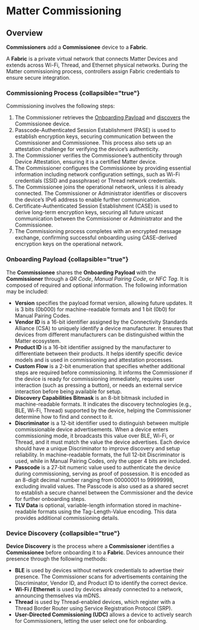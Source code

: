 # Matter Commissioning

## Overview

**Commissioners** add a **Commissionee** device to a **Fabric**.

A **Fabric** is a private virtual network that connects Matter Devices and extends across Wi-Fi, Thread, and Ethernet
physical networks. During the Matter commissioning process, controllers assign Fabric credentials to ensure secure
integration.

### Commissioning Process {collapsible="true"}

Commissioning involves the following steps:

1. The Commissioner retrieves the [Onboarding Payload](#onboarding-payload) and [discovers](#device-discovery) the
   Commissionee device.
2. Passcode-Authenticated Session Establishment (PASE) is used to establish encryption keys, securing communication
   between the Commissioner and Commissionee. This process also sets up an attestation challenge for verifying the
   device’s authenticity.
3. The Commissioner verifies the Commissionee’s authenticity through Device Attestation, ensuring it is a certified
   Matter device.
4. The Commissioner configures the Commissionee by providing essential information including network configuration
   settings, such as Wi-Fi credentials (SSID and passphrase) or Thread network credentials.
5. The Commissionee joins the operational network, unless it is already connected. The Commissioner or Administrator
   identifies or discovers the device’s IPv6 address to enable further communication.
6. Certificate-Authenticated Session Establishment (CASE) is used to derive long-term encryption keys, securing all
   future unicast communication between the Commissioner or Administrator and the Commissionee.
7. The Commissioning process completes with an encrypted message exchange, confirming successful onboarding using
   CASE-derived encryption keys on the operational network.

### Onboarding Payload {collapsible="true"}

The **Commissionee** shares the **Onboarding Payload** with the **Commissioner** through a _QR Code_, _Manual Pairing
Code_, or _NFC Tag_. It is composed of required and optional information. The following information may be included:

- **Version** specifies the payload format version, allowing future updates. It is 3 bits (0b000) for machine-readable
  formats and 1 bit (0b0) for Manual Pairing Codes.
- **Vendor ID** is a 16-bit identifier assigned by the Connectivity Standards Alliance (CSA) to uniquely identify a
  device manufacturer. It ensures that devices from different manufacturers can be distinguished within the Matter
  ecosystem.
- **Product ID** is a 16-bit identifier assigned by the manufacturer to differentiate between their products. It helps
  identify specific device models and is used in commissioning and attestation processes.
- **Custom Flow** is a 2-bit enumeration that specifies whether additional steps are required before commissioning. It
  informs the Commissioner if the device is ready for commissioning immediately, requires user interaction (such as
  pressing a button), or needs an external service interaction before being available for setup.
- **Discovery Capabilities Bitmask** is an 8-bit bitmask included in machine-readable formats. It indicates the
  discovery technologies (e.g., BLE, Wi-Fi, Thread) supported by the device, helping the Commissioner determine how to
  find and connect to it.
- **Discriminator** is a 12-bit identifier used to distinguish between multiple commissionable device advertisements.
  When a device enters commissioning mode, it broadcasts this value over BLE, Wi-Fi, or Thread, and it must match the
  value the device advertises. Each device should have a unique Discriminator to improve discovery and setup
  reliability. In machine-readable formats, the full 12-bit Discriminator is used, while in Manual Pairing Codes, only
  the upper 4 bits are included.
- **Passcode** is a 27-bit numeric value used to authenticate the device during commissioning, serving as proof of
  possession. It is encoded as an 8-digit decimal number ranging from 00000001 to 99999998, excluding invalid values.
  The Passcode is also used as a shared secret to establish a secure channel between the Commissioner and the device for
  further onboarding steps.
- **TLV Data** is optional, variable-length information stored in machine-readable formats using the Tag-Length-Value
  encoding. This data provides additional commissioning details.

### Device Discovery {collapsible="true"}

**Device Discovery** is the process where a **Commissioner** identifies a **Commissionee** before onboarding it to a
**Fabric**. Devices announce their presence through the following methods:

- **BLE** is used by devices without network credentials to advertise their presence. The Commissioner scans for
  advertisements containing the Discriminator, Vendor ID, and Product ID to identify the correct device.
- **Wi-Fi / Ethernet** is used by devices already connected to a network, announcing themselves via mDNS.
- **Thread** is used by Thread-enabled devices, which register with a Thread Border Router using Service Registration
  Protocol (SRP).
- **User-Directed Commissioning (UDC)** allows a device to actively search for Commissioners, letting the user select
  one for onboarding.
